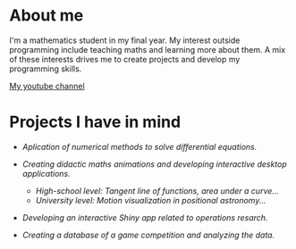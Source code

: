 
<!---
delasierra2000/delasierra2000 is a ✨ special ✨ repository because its `README.md` (this file) appears on your GitHub profile.
You can click the Preview link to take a look at your changes.
--->

# About me

I'm a mathematics student in my final year. My interest outside programming include teaching maths and learning more about them. A mix of these interests drives me to create projects and develop my programming skills.

[My youtube channel](https://www.youtube.com/@delasierramates)

# Projects I have in mind

- *Aplication of numerical methods to solve differential equations.*

- *Creating didactic maths animations and developing interactive desktop applications.*
  - *High-school level: Tangent line of functions, area under a curve...*
  - *University level: Motion visualization in positional astronomy...*

- *Developing an interactive Shiny app related to operations resarch.*

- *Creating a database of a game competition and analyzing the data.*

